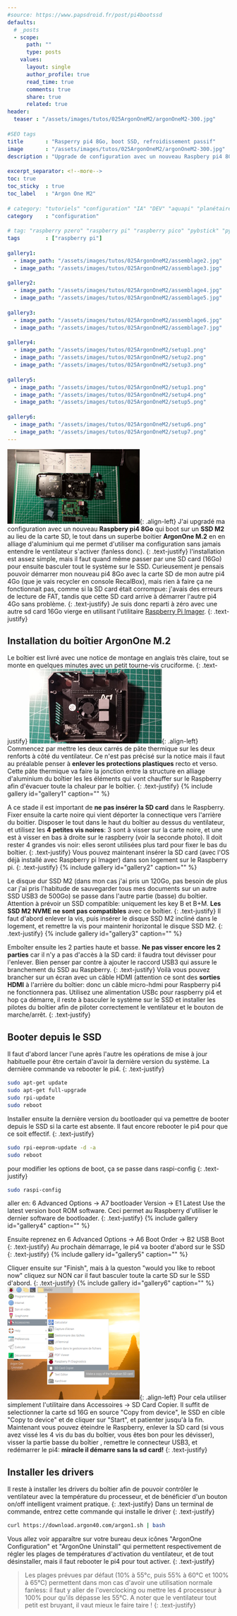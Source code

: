 ```yaml
---
#source: https://www.papsdroid.fr/post/pi4bootssd
defaults:
  # _posts
  - scope:
      path: ""
      type: posts
    values:
      layout: single
      author_profile: true
      read_time: true
      comments: true
      share: true
      related: true
header: 
  teaser : "/assets/images/tutos/025ArgonOneM2/argonOneM2-300.jpg"

#SEO tags
title       : "Rasperry pi4 8Go, boot SSD, refroidissement passif"
image       : "/assets/images/tutos/025ArgonOneM2/argonOneM2-300.jpg"
description : "Upgrade de configuration avec un nouveau Raspbery pi4 8Go qui boot sur un SSD M2 au lieu de la carte SD, le tout dans un superbe boitier ArgonOne M.2 en en alliage d'aluminium"

excerpt_separator: <!--more-->
toc: true
toc_sticky  : true
toc_label   : "Argon One M2"

# category: "tutoriels" "configuration" "IA" "DEV" "aquapi" "planétaire" 
category    : "configuration" 

# tag: "raspberry pzero" "raspberry pi" "raspberry pico" "pybstick" "python3" "micro-pyhton" "électronique"
tags        : ["raspberry pi"]

gallery1:
  - image_path: "/assets/images/tutos/025ArgonOneM2/assemblage2.jpg"
  - image_path: "/assets/images/tutos/025ArgonOneM2/assemblage3.jpg"

gallery2:
  - image_path: "/assets/images/tutos/025ArgonOneM2/assemblage4.jpg"
  - image_path: "/assets/images/tutos/025ArgonOneM2/assemblage5.jpg"

gallery3:
  - image_path: "/assets/images/tutos/025ArgonOneM2/assemblage6.jpg"
  - image_path: "/assets/images/tutos/025ArgonOneM2/assemblage7.jpg"

gallery4:
  - image_path: "/assets/images/tutos/025ArgonOneM2/setup1.png"
  - image_path: "/assets/images/tutos/025ArgonOneM2/setup2.png"
  - image_path: "/assets/images/tutos/025ArgonOneM2/setup3.png"

gallery5:
  - image_path: "/assets/images/tutos/025ArgonOneM2/setup1.png"
  - image_path: "/assets/images/tutos/025ArgonOneM2/setup4.png"
  - image_path: "/assets/images/tutos/025ArgonOneM2/setup5.png"

gallery6:
  - image_path: "/assets/images/tutos/025ArgonOneM2/setup6.png"
  - image_path: "/assets/images/tutos/025ArgonOneM2/setup7.png"
---
```

![ArgonOneM2](/assets/images/tutos/025ArgonOneM2/argonOneM2-300.jpg){: .align-left}
J'ai upgradé ma configuration avec un nouveau **Raspbery pi4 8Go** qui boot sur un **SSD M2** au lieu de la carte SD, le tout dans un superbe boitier **ArgonOne M.2** en en alliage d'aluminium qui me permet d'utiliser ma configuration sans jamais entendre le ventilateur s'activer (fanless donc).
{: .text-justify}
l'installation est assez simple, mais il faut quand même passer par une SD card (16Go) pour ensuite basculer tout le système sur le SSD. Curieusement je pensais pouvoir démarrer mon nouveau pi4 8Go avec la carte SD de mon autre pi4 4Go (que je vais recycler en console RecalBox), mais rien à faire ça ne fonctionnait pas, comme si la SD card était corrompue: j'avais des erreurs de lecture de FAT, tandis que cette SD card arrive à démarrer l'autre pi4 4Go sans problème.
{: .text-justify}
Je suis donc reparti à zéro avec une autre sd card 16Go vierge en utilisant l'utilitaire [Raspberry Pi Imager](https://www.raspberrypi.com/software/operating-systems/).
{: .text-justify}

## Installation du boîtier ArgonOne M.2
Le boîtier est livré avec une notice de montage en anglais très claire, tout se monte en quelques minutes avec un petit tourne-vis cruciforme.
{: .text-justify}
![ArgonOneM2](/assets/images/tutos/025ArgonOneM2/assemblage1.jpg){: .align-left}
Commencez par mettre les deux carrés de pâte thermique sur les deux renforts à côté du ventilateur. Ce n'est pas précisé sur la notice mais il faut au préalable penser à **enlever les protections plastiques** recto et verso. Cette pâte thermique va faire la jonction entre la structure en alliage d'aluminium du boîtier les les éléments qui vont chauffer sur le Raspberry afin d'évacuer toute la chaleur par le boîtier.
{: .text-justify}
{% include gallery id="gallery1" caption="" %}

A ce stade il est important de **ne pas insérer la SD card** dans le Raspberry. Fixer ensuite la carte noire qui vient déporter la connectique vers l'arrière du boitier. Disposer le tout dans le haut du boîtier au dessus du ventilateur, et utilisez les **4 petites vis noires**: 3 sont à visser sur la carte noire, et une est à visser en bas à droite sur le raspberry (voir la seconde photo). Il doit rester 4 grandes vis noir: elles seront utilisées plus tard pour fixer le bas du boîtier.
{: .text-justify}
Vous pouvez maintenant insérer la SD card (avec l'OS déjà installé avec Raspberry pi Imager) dans son logement sur le Raspberry pi.
{: .text-justify}
{% include gallery id="gallery2" caption="" %}

Le disque dur SSD M2 (dans mon cas j'ai pris un 120Go, pas besoin de plus car j'ai pris l'habitude de sauvegarder tous mes documents sur un autre SSD USB3 de 500Go) se passe dans l'autre partie (basse) du boîtier. Attention à prévoir un SSD compatible: uniquement les key B et B+M. **Les SSD M2 NVME ne sont pas compatibles** avec ce boîtier. 
{: .text-justify}
Il faut d'abord enlever la vis, puis insérer le disque SSD M2 incliné dans le logement, et remettre la vis pour maintenir horizontal le disque SSD M2.
{: .text-justify}
{% include gallery id="gallery3" caption="" %}

Emboîter ensuite les 2 parties haute et basse. **Ne pas visser encore les 2 parties** car il n'y a pas d'accès à la SD card: il faudra tout dévisser pour l'enlever. Bien penser par contre à ajouter le raccord USB3 qui assure le branchement du SSD au Raspberry.
{: .text-justify}
Voilà vous pouvez brancher sur un écran avec un câble HDMI (attention ce sont des **sorties HDMI** à l'arrière du boîtier: donc un câble micro-hdmi pour Raspberry pi4 ne fonctionnera pas. Utilisez une alimentation USBc pour raspberry pi4 et hop ça démarre, il reste à basculer le système sur le SSD et installer les pilotes du boîtier afin de piloter correctement le ventilateur et le bouton de marche/arrêt.
{: .text-justify}

## Booter depuis le SSD
Il faut d'abord lancer l'une après l'autre les opérations de mise à jour habituelle pour être certain d'avoir la dernière version du système. La dernière commande va rebooter le pi4.
{: .text-justify}
```bash
sudo apt-get update
sudo apt-get full-upgrade
sudo rpi-update
sudo reboot
```

Installer ensuite la dernière version du bootloader qui va pemettre de booter depuis le SSD si la carte est absente. Il faut encore rebooter le pi4 pour que ce soit effectif.
{: .text-justify}
```bash
sudo rpi-eeprom-update -d -a
sudo reboot
```
pour modifier les options de boot, ça se passe dans raspi-config
{: .text-justify}
```bash
sudo raspi-config
```
aller en: 6 Advanced Options -> A7 bootloader Version -> E1 Latest Use the latest version boot ROM software. Ceci permet  au Raspberry d'utiliser le dernier software de bootloader.
{: .text-justify}
{% include gallery id="gallery4" caption="" %}


Ensuite reprenez en 6 Advanced Options -> A6 Boot Order -> B2 USB Boot
{: .text-justify}
Au prochain démarrage, le pi4 va booter d'abord sur le SSD
{: .text-justify}
{% include gallery id="gallery5" caption="" %}

Cliquer ensuite sur "Finish", mais à la queston "would you like to reboot  now" cliquez sur NON car il faut basculer toute la carte SD sur le SSD d'abord.
{: .text-justify}
{% include gallery id="gallery6" caption="" %}
![ArgonOneM2](/assets/images/tutos/025ArgonOneM2/setup8.png){: .align-left}
Pour cela utiliser simplement l'utilitaire dans Accessoires -> SD Card Copier. Il suffit de selectionner la carte sd 16G en source "Copy from device", le SSD en cible "Copy to device" et de cliquer sur "Start", et patienter jusqu'à la fin. Maintenant vous pouvez éteindre le Raspberry, enlever la SD card (si vous avez vissé les 4 vis du bas du boîtier, vous êtes bon pour les dévisser), visser la partie basse du boîtier , remettre le connecteur USB3, et redémarrer le pi4: **miracle il démarre sans la sd card!**
{: .text-justify}

## Installer les drivers
Il reste à installer les drivers du boîtier afin de pouvoir contrôler le ventilateur avec la température du processeur, et de bénéficier d'un bouton on/off intelligent vraiment pratique.
{: .text-justify}
Dans un terminal de commande, entrez cette commande qui installe le driver
{: .text-justify}
```bash
curl https://download.argon40.com/argon1.sh | bash
```
Vous allez voir apparaître sur votre bureau deux icônes "ArgonOne Configuration" et "ArgonOne Uninstall" qui permettent respectivement de régler les plages de températures d'activation du ventilateur, et de tout désinstaller, mais il faut rebooter le pi4 pour tout activer.
{: .text-justify}
>Les plages prévues par défaut (10% à 55°c, puis 55% à 60°C et 100% à 65°C) permettent dans mon cas d'avoir une utilisation normale fanless: il faut y aller de l'overclocking ou mettre les 4 processeur à 100% pour qu'ils dépasse les 55°C. A noter que le ventilateur tout petit est bruyant, il vaut mieux le faire taire !
{: .text-justify}
